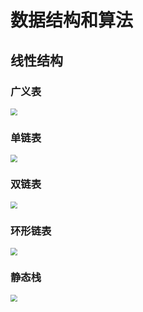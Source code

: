 # 数据结构和算法



## 线性结构

### 广义表

<img src="https://github.com/voxhugh/Utils/blob/main/Algo-stru_IMGs/%E5%B9%BF%E4%B9%89%E8%A1%A8.png" style="zoom:70%;" />

### 单链表

<img src="https://github.com/voxhugh/Utils/blob/main/Algo-stru_IMGs/2024423.png" style="zoom:70%;" />

### 双链表

<img src="https://github.com/voxhugh/Utils/blob/main/Algo-stru_IMGs/2024424.png" style="zoom:70%;" />

### 环形链表

<img src="https://github.com/voxhugh/Utils/blob/main/Algo-stru_IMGs/2024425.png" style="zoom:70%;" />

### 静态栈

<img src="https://github.com/voxhugh/Utils/blob/main/Algo-stru_IMGs/2024426.png" style="zoom:70%;" />
